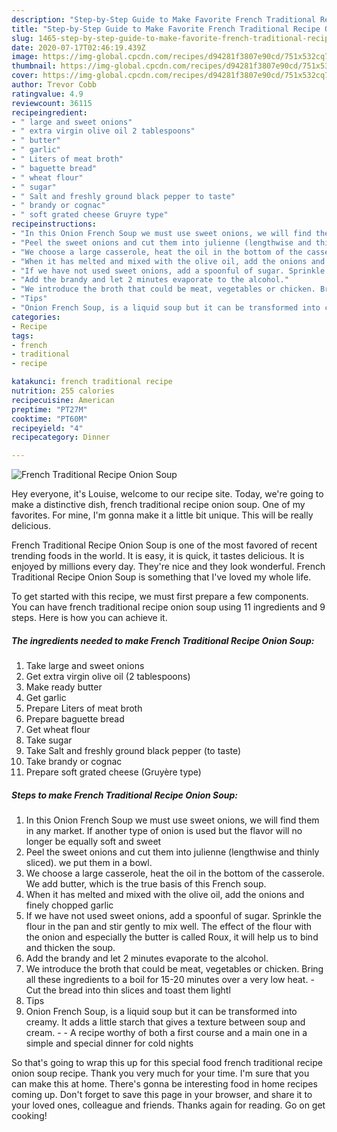 ```yaml
---
description: "Step-by-Step Guide to Make Favorite French Traditional Recipe Onion Soup"
title: "Step-by-Step Guide to Make Favorite French Traditional Recipe Onion Soup"
slug: 1465-step-by-step-guide-to-make-favorite-french-traditional-recipe-onion-soup
date: 2020-07-17T02:46:19.439Z
image: https://img-global.cpcdn.com/recipes/d94281f3807e90cd/751x532cq70/french-traditional-recipe-onion-soup-recipe-main-photo.jpg
thumbnail: https://img-global.cpcdn.com/recipes/d94281f3807e90cd/751x532cq70/french-traditional-recipe-onion-soup-recipe-main-photo.jpg
cover: https://img-global.cpcdn.com/recipes/d94281f3807e90cd/751x532cq70/french-traditional-recipe-onion-soup-recipe-main-photo.jpg
author: Trevor Cobb
ratingvalue: 4.9
reviewcount: 36115
recipeingredient:
- " large and sweet onions"
- " extra virgin olive oil 2 tablespoons"
- " butter"
- " garlic"
- " Liters of meat broth"
- " baguette bread"
- " wheat flour"
- " sugar"
- " Salt and freshly ground black pepper to taste"
- " brandy or cognac"
- " soft grated cheese Gruyre type"
recipeinstructions:
- "In this Onion French Soup we must use sweet onions, we will find them in any market. If another type of onion is used but the flavor will no longer be equally soft and sweet"
- "Peel the sweet onions and cut them into julienne (lengthwise and thinly sliced). we put them in a bowl."
- "We choose a large casserole, heat the oil in the bottom of the casserole. We add butter, which is the true basis of this French soup."
- "When it has melted and mixed with the olive oil, add the onions and finely chopped garlic"
- "If we have not used sweet onions, add a spoonful of sugar. Sprinkle the flour in the pan and stir gently to mix well. The effect of the flour with the onion and especially the butter is called Roux, it will help us to bind and thicken the soup."
- "Add the brandy and let 2 minutes evaporate to the alcohol."
- "We introduce the broth that could be meat, vegetables or chicken. Bring all these ingredients to a boil for 15-20 minutes over a very low heat. Cut the bread into thin slices and toast them lightl"
- "Tips"
- "Onion French Soup, is a liquid soup but it can be transformed into creamy. It adds a little starch that gives a texture between soup and cream.  A recipe worthy of both a first course and a main one in a simple and special dinner for cold nights"
categories:
- Recipe
tags:
- french
- traditional
- recipe

katakunci: french traditional recipe 
nutrition: 255 calories
recipecuisine: American
preptime: "PT27M"
cooktime: "PT60M"
recipeyield: "4"
recipecategory: Dinner

---
```



![French Traditional Recipe Onion Soup](https://img-global.cpcdn.com/recipes/d94281f3807e90cd/751x532cq70/french-traditional-recipe-onion-soup-recipe-main-photo.jpg)

Hey everyone, it's Louise, welcome to our recipe site. Today, we're going to make a distinctive dish, french traditional recipe onion soup. One of my favorites. For mine, I'm gonna make it a little bit unique. This will be really delicious.

French Traditional Recipe Onion Soup is one of the most favored of recent trending foods in the world. It is easy, it is quick, it tastes delicious. It is enjoyed by millions every day. They're nice and they look wonderful. French Traditional Recipe Onion Soup is something that I've loved my whole life.




To get started with this recipe, we must first prepare a few components. You can have french traditional recipe onion soup using 11 ingredients and 9 steps. Here is how you can achieve it.

<!--inarticleads1-->

##### The ingredients needed to make French Traditional Recipe Onion Soup:

1. Take  large and sweet onions
1. Get  extra virgin olive oil (2 tablespoons)
1. Make ready  butter
1. Get  garlic
1. Prepare  Liters of meat broth
1. Prepare  baguette bread
1. Get  wheat flour
1. Take  sugar
1. Take  Salt and freshly ground black pepper (to taste)
1. Take  brandy or cognac
1. Prepare  soft grated cheese (Gruyère type)




<!--inarticleads2-->

##### Steps to make French Traditional Recipe Onion Soup:

1. In this Onion French Soup we must use sweet onions, we will find them in any market. If another type of onion is used but the flavor will no longer be equally soft and sweet
1. Peel the sweet onions and cut them into julienne (lengthwise and thinly sliced). we put them in a bowl.
1. We choose a large casserole, heat the oil in the bottom of the casserole. We add butter, which is the true basis of this French soup.
1. When it has melted and mixed with the olive oil, add the onions and finely chopped garlic
1. If we have not used sweet onions, add a spoonful of sugar. Sprinkle the flour in the pan and stir gently to mix well. The effect of the flour with the onion and especially the butter is called Roux, it will help us to bind and thicken the soup.
1. Add the brandy and let 2 minutes evaporate to the alcohol.
1. We introduce the broth that could be meat, vegetables or chicken. Bring all these ingredients to a boil for 15-20 minutes over a very low heat. - Cut the bread into thin slices and toast them lightl
1. Tips
1. Onion French Soup, is a liquid soup but it can be transformed into creamy. It adds a little starch that gives a texture between soup and cream. -  - A recipe worthy of both a first course and a main one in a simple and special dinner for cold nights




So that's going to wrap this up for this special food french traditional recipe onion soup recipe. Thank you very much for your time. I'm sure that you can make this at home. There's gonna be interesting food in home recipes coming up. Don't forget to save this page in your browser, and share it to your loved ones, colleague and friends. Thanks again for reading. Go on get cooking!
